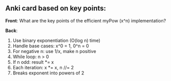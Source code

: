 ## Anki card based on key points:

**Front**:
What are the key points of the efficient myPow (x^n) implementation?

**Back**:
1. Use binary exponentiation (O(log n) time)
2. Handle base cases: x^0 = 1, 0^n = 0
3. For negative n: use 1/x, make n positive
4. While loop: n > 0
5. If n odd: result *= x
6. Each iteration: x *= x, n //= 2
7. Breaks exponent into powers of 2